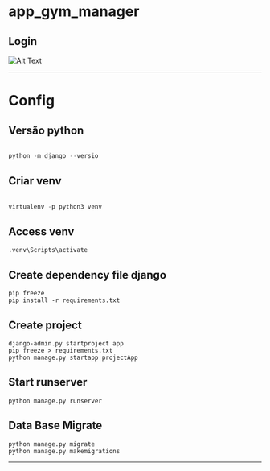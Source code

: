 # app_gym_manager

## Login

![Alt Text](https://user-images.githubusercontent.com/30847731/76859403-089a2b00-6838-11ea-802f-ee4b6643171a.PNG)


---
# Config 

## Versão python

```python

python -m django --versio

```

## Criar venv
```python

virtualenv -p python3 venv
```

## Access venv

```
.venv\Scripts\activate
```

## Create dependency file django

```
pip freeze 
pip install -r requirements.txt

```

## Create project 
```
django-admin.py startproject app
pip freeze > requirements.txt
python manage.py startapp projectApp
```

## Start runserver
```
python manage.py runserver
```

## Data Base Migrate
```
python manage.py migrate
python manage.py makemigrations
```
---
